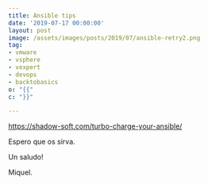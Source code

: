 ```yaml
---
title: Ansible tips
date: '2019-07-17 00:00:00'
layout: post
image: /assets/images/posts/2019/07/ansible-retry2.png
tag:
- vmware
- vsphere
- vexpert
- devops
- backtobasics
o: "{{"
c: "}}"

---
```


https://shadow-soft.com/turbo-charge-your-ansible/

Espero que os sirva.

Un saludo!

Miquel.


